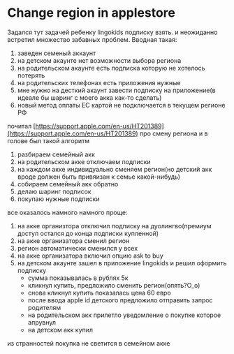 # Change region in applestore

Задался тут задачей ребенку lingokids подписку взять. и неожиданно встретил множество забавных проблем. Вводная такая:

1. заведен семеный аккаунт
2. на детском акаунте нет возможности выбора региона
3. на родительском акаунте есть подписка которую не хотелось потерять
4. на родительских телефонах есть приложения нужные
5. мне нужно на десткий акаунт завести подписку на приложение(в идеале бы шаринг с моего акка как-то сделать)
6. новый метод оплаты ЕС картой не подключается в текущем регионе РФ

почитал [https://support.apple.com/en-us/HT201389](https://support.apple.com/en-us/HT201389) про смену региона и в голове был такой алгоритм

1. разбираем семейный акк
2. на родительском акке отключаем подписки
3. на каждом акке индивидуально сменяем регион(но детский акк вроде должен быть привяизан к семье какой-нибудь)
4. собираем семейный акк обратно
5. делаю шаринг подписок
6. покупаю нужные подписки

все оказалось намного намного проще:

1. на акке организтора отключил подписку на дуолингво(премиум доступ остался до конца подписки купленной)
2. на акке организатора сменил регион
3. регион автоматически сменился у всех
4. на акке организатора включил опцию ask to buy
5. на детском акаунте зашел в приложение lingokids и решил оформить подписку
    - сумма показывалась в рублях 5к
    - кликнул купить, предложило сменить регион(опять?О_о)
    - снова кликнул купить показалась цена 60 евро
    - после ввода apple id детского предложило отправить запрос родителям
    - на родительском акк прилетло уведомление о покупке которое апрувнул
    - на детском акк купил

из странностей покупка не светится в семейном акке
